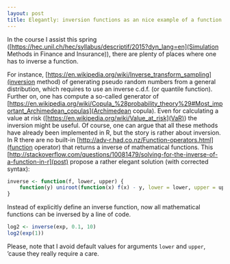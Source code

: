 ```yaml
---
layout: post
title: Elegantly: inversion functions as an nice example of a function operator
---
```


In the course I assist this spring ([https://hec.unil.ch/hec/syllabus/descriptif/2015?dyn_lang=en](Simulation Methods in Finance and Insurance)), there are plenty of places where one has to inverse a function.

For instance, [https://en.wikipedia.org/wiki/Inverse_transform_sampling](inversion method) of generating pseudo random numbers from a general distribution, which requires to use an inverse c.d.f. (or quantile function). Further on, one has compute a so-called generator of [https://en.wikipedia.org/wiki/Copula_%28probability_theory%29#Most_important_Archimedean_copulas](Archimedean copula). Even for calculating a value at risk ([https://en.wikipedia.org/wiki/Value_at_risk](VaR)) the inversion might be useful. Of course, one can argue that all these methods have already been implemented in R, but the story is rather about inversion. In R there are no built-in [http://adv-r.had.co.nz/Function-operators.html](function operator) that returns a inverse of mathematical functions. This [http://stackoverflow.com/questions/10081479/solving-for-the-inverse-of-a-function-in-r](post) propose a rather elegant solution (with corrected syntax):

```r
inverse <- function(f, lower, upper) {
    function(y) uniroot(function(x) f(x) - y, lower = lower, upper = upper)[["root"]]
}
```

Instead of explicitly define an inverse function, now all mathematical functions can be inversed by a line of code.

```r
log2 <- inverse(exp, 0.1, 10)
log2(exp(1))
```

Please, note that I avoid default values for arguments `lower` and `upper`, ’cause they really require a care.
